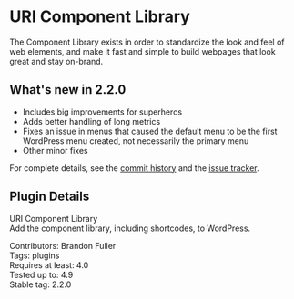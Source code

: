 # URI Component Library

The Component Library exists in order to standardize the look and feel of web elements, and make it fast and simple to build webpages that look great and stay on-brand.

## What's new in 2.2.0

* Includes big improvements for superheros
* Adds better handling of long metrics
* Fixes an issue in menus that caused the default menu to be the first WordPress menu created, not necessarily the primary menu
* Other minor fixes

For complete details, see the [commit history](https://github.com/uriweb/uri-component-library/pull/58/commits) and the [issue tracker](https://github.com/uriweb/uri-component-library/issues). 

## Plugin Details

URI Component Library  
Add the component library, including shortcodes, to WordPress.  

Contributors: Brandon Fuller  
Tags: plugins  
Requires at least: 4.0  
Tested up to: 4.9  
Stable tag: 2.2.0  